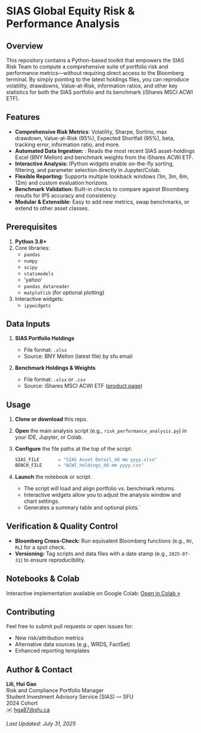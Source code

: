 # SIAS Global Equity Risk & Performance Analysis

## Overview  
This repository contains a Python-based toolkit that empowers the SIAS Risk Team to compute a comprehensive suite of portfolio risk and performance metrics—without requiring direct access to the Bloomberg terminal. By simply pointing to the latest holdings files, you can reproduce volatility, drawdowns, Value-at-Risk, information ratios, and other key statistics for both the SIAS portfolio and its benchmark (iShares MSCI ACWI ETF).

## Features  
- **Comprehensive Risk Metrics**: Volatility, Sharpe, Sortino, max drawdown, Value-at-Risk (95%), Expected Shortfall (95%), beta, tracking error, information ratio, and more. 
- **Automated Data Ingestion:** : Reads the most recent SIAS asset-holdings Excel (BNY Mellon) and benchmark weights from the iShares ACWI ETF.
- **Interactive Analysis:**  IPython widgets enable on-the-fly sorting, filtering, and parameter selection directly in Jupyter/Colab.
- **Flexible Reporting:** Supports multiple lookback windows (1m, 3m, 6m, 12m) and custom evaluation horizons.
- **Benchmark Validation:** Built-in checks to compare against Bloomberg results for IPS accuracy and consistency.
- **Modular & Extensible:** Easy to add new metrics, swap benchmarks, or extend to other asset classes.

## Prerequisites  
1. **Python 3.8+**  
2. Core libraries:  
   - `pandas`  
   - `numpy`  
   - `scipy`
   - `statsmodels`
   - 'yahoo'
   - `pandas_datareader`  
   - `matplotlib` (for optional plotting)  
3. Interactive widgets:  
   - `ipywidgets`  

## Data Inputs

1. **SIAS Portfolio Holdings**

   * File format: `.xlsx` 
   * Source: BNY Mellon (latest file) by sfu email
         
2. **Benchmark Holdings & Weights**

   * File format: `.xlsx` or `.csv`
   * Source: iShares MSCI ACWI ETF ([product page](https://www.ishares.com/us/products/239600/ishares-msci-acwi-etf))

## Usage

1. **Clone or download** this repo.
2. **Open** the main analysis script (e.g., `risk_performance_analysis.py`) in your IDE, Jupyter, or Colab.
3. **Configure** the file paths at the top of the script:

   ```python
   SIAS_FILE       = "SIAS Asset Detail_dd mm yyyy.xlsx"
   BENCH_FILE      = "ACWI_holdings_dd mm yyyy.csv"
   ```
4. **Launch** the notebook or script.

   * The script will load and align portfolio vs. benchmark returns.
   * Interactive widgets allow you to adjust the analysis window and chart settings.
   * Generates a summary table and optional plots.`

## Verification & Quality Control

* **Bloomberg Cross-Check:** Run equivalent Bloomberg functions (e.g., `RV`, `RL`) for a spot check.
* **Versioning:** Tag scripts and data files with a date stamp (e.g., `2025-07-31`) to ensure reproducibility.

## Notebooks & Colab

Interactive implementation available on Google Colab:
[Open in Colab »](https://colab.research.google.com/drive/1l0Hvb7rZ-ynC90jzbVvXclNnZDeoaw8E?usp=sharing)

## Contributing

Feel free to submit pull requests or open issues for:

* New risk/attribution metrics
* Alternative data sources (e.g., WRDS, FactSet)
* Enhanced reporting templates

## Author & Contact

**Lili, Hui Gao**\
Risk and Compliance Portfolio Manager\
Student Investment Advisory Service (SIAS) — SFU\
2024 Cohort\
✉️ [hga87@sfu.ca](mailto:hga87@sfu.ca)

*Last Updated: July 31, 2025*

```
```
